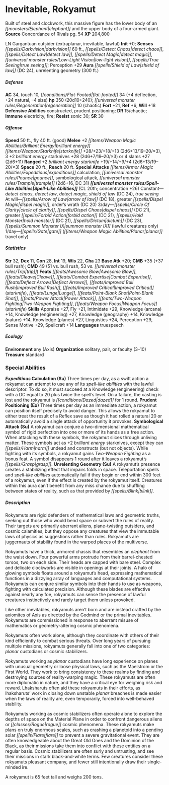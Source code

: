 ﻿---
cssclass: [monsters]
title1: Inevitable, Rokyamut
desc_short: Built of steel and clockwork, this massive figure has the lower body of
  an elephant and the upper body of a four-armed giant.
title2: Rokyamut
CR: 19
sources:
- name: Concordance of Rivals
  page: 54
  link: https://paizo.com/products/btq01x4d?Pathfinder-Campaign-Setting-Concordance-of-Rivals
XP: 204800
alignment: LN
size: Gargantuan
type: outsider
subtypes:
- extraplanar
- inevitable
- lawful
initiative:
  bonus: 0
senses:
  darkvision: 60
  detect chaos: true
  detect law: true
  detect magic: true
  low-light vision: true
  true seeing: true
auras:
- name: shield of law
  DC: 24
- name: unrelenting geometry
  radius: 300
AC:
  AC: 34
  touch: 10
  flat_footed: 34
  components:
    deflection: 4
    natural: 24
    size: -4
HP:
  HP: 350
  long: 20d10+240
  regeneration: 10
  regeneration_weakness: chaotic
saves:
  fort: 21
  ref: 6
  will: 18
defensive_abilities:
- constructed
- prudent positioning
DR:
- amount: 15
  weakness: chaotic
immunities:
- electricity
- fire
resistances:
  sonic: 30
SR: 30
speeds:
  base: 50
  fly: 40
  fly_maneuverability: good
attacks:
  melee:
  - - text: +2 brilliant energy starknife +28/+23/+18/+13 (2d6+13/19-20/×3)
      entries:
      - - damage: 2d6+13
          crit_range: 19-20
          crit_multiplier: 3
      attack: +2 brilliant energy starknife
      bonus:
      - 28
      - 23
      - 18
      - 13
    - text: 3 +2 brilliant energy starknives +28 (2d6+7/19-20/×3)
      entries:
      - - damage: 2d6+7
          crit_range: 19-20
          crit_multiplier: 3
      count: 3
      attack: +2 brilliant energy starknives
      bonus:
      - 28
  - - text: 4 slams +27 (2d6+11)
      entries:
      - - damage: 2d6+11
      count: 4
      attack: slams
      bonus:
      - 27
  ranged:
  - - text: +2 brilliant energy starknife +19/+14/+9/+4 (2d6+13/19-20/×3)
      entries:
      - - damage: 2d6+13
          crit_range: 19-20
          crit_multiplier: 3
      attack: +2 brilliant energy starknife
      bonus:
      - 19
      - 14
      - 9
      - 4
  special:
  - expeditious calculation
  - pounce
  - symbological attack
  - trample (2d6+16, DC 31)
space: 20
reach: 20
spell_like_abilities:
  entries:
  - name: detect chaos
    source: default
    freq: Constant
  - name: detect law
    source: default
    freq: Constant
  - name: detect magic
    source: default
    freq: Constant
  - name: shield of law
    source: default
    freq: Constant
    DC: 24
  - name: true seeing
    source: default
    freq: Constant
  - name: arrow of law
    source: default
    freq: At will
    DC: 18
  - name: greater dispel magic
    source: default
    freq: At will
  - name: order's wrath
    source: default
    freq: At will
    DC: 20
  - name: circle of clarity
    source: default
    freq: 3/day
  - name: dispel chaos
    source: default
    freq: 3/day
    DC: 21
  - name: greater forbid action
    source: default
    freq: 3/day
    DC: 21
  - name: hold monster
    source: default
    freq: 3/day
    DC: 21
  - name: dictum
    source: default
    freq: 3/day
    DC: 23
  - name: summon monster IX
    source: default
    freq: 3/day
    other: lawful creatures only
  - name: gate
    source: default
    freq: 1/day
    other: planar travel only
  sources:
  - name: default
    CL: 20
    concentration: 26
ability_scores:
  STR: 32
  DEX: 11
  CON: 28
  INT: 19
  WIS: 22
  CHA: 23
BAB: 20
CMB: 35
CMB_other: +37 bull rush
CMD: 49
CMD_other: 51 vs. bull rush, 53 vs. trip
feats:
- name: Awesome Blow
- name: Cleave
- name: Combat Expertise
- name: Deflect Arrows
- name: Improved Bull Rush
- name: Improved Critical (starknife)
- name: Lunge
- name: Point-Blank Shot
- name: Power Attack
- name: Two-Weapon Fighting
- name: Weapon Focus (starknife)
skills:
  Appraise: 27
  Fly: 21
  Intimidate: 29
  Knowledge (arcana): 14
  Knowledge (engineering): 27
  Knowledge (geography): 14
  Knowledge (nature): 14
  Knowledge (planes): 27
  Linguistics: 24
  Perception: 29
  Sense Motive: 29
  Spellcraft: 14
languages:
- truespeech
ecology:
  environment: any (Axis)
  organization: solitary, pair, or faculty (3-10)
  treasure_type: standard
special_abilities:
  Expeditious Calculation (Su): Three times per day, as a swift action a rokyamut
    can attempt to use any of its spell-like abilities with the lawful descriptor.
    To do so, it must succeed at a Knowledge (engineering) check with a DC equal to
    20 plus twice the spell's level. On a failure, the casting is lost and the rokyamut
    is dazed for 1 round.
  Prudent Positioning (Ex): Three times per day as an immediate action, a rokyamut
    can position itself precisely to avoid danger. This allows the rokyamut to either
    treat the result of a Reflex save as though it had rolled a natural 20 or automatically
    avoid a single attack of opportunity it provokes.
  Symbological Attack (Su): A rokyamut can conjure a two-dimensional mathematical
    symbol of rigid perfection into one or more of its hands as a free action. When
    attacking with these symbols, the rokyamut slices through unliving matter. These
    symbols act as +2 brilliant energy starknives, except they can harm undead and
    constructs (but not objects). While fighting with its symbols, a rokyamut gains
    Two-Weapon Fighting as a bonus feat. A symbol disappears 1 round after it leaves
    a rokyamut's grasp.
  Unrelenting Geometry (Su): A rokyamut's presence creates a stabilizing effect that
    impairs folds in space. Teleportation spells and spell-like abilities automatically
    fail if they begin or end within 300 feet of a rokyamut, even if the effect is
    created by the rokyamut itself. Creatures within this aura can't benefit from
    any miss chance due to shuffling between states of reality, such as that provided
    by blink.
desc_long: |-
  Rokyamuts are rigid defenders of mathematical laws and geometric truths, seeking out those who would bend space or subvert the rules of reality. Their targets are primarily aberrant aliens, plane-twisting outsiders, and cosmic calamities, but they oppose any creatures that view the immutable laws of physics as suggestions rather than rules. Rokyamuts are juggernauts of stability found in the warped places of the multiverse.

   Rokyamuts have a thick, armored chassis that resembles an elephant from the waist down. Four powerful arms protrude from their barrel-chested torsos, two on each side. Their heads are capped with bare steel. Complex and delicate clockworks are visible in openings at their joints. A halo of glowing symbols floats around a rokyamut's head, expressing mathematical functions in a dizzying array of languages and computational systems. Rokyamuts can conjure similar symbols into their hands to use as weapons, fighting with calculated precision. Although these blades are effective against nearly any foe, rokyamuts can sense the presence of lawful creatures instinctively and rarely target them unless provoked.

   Like other inevitables, rokyamuts aren't born and are instead crafted by the axiomites of Axis as directed by the Godmind or the primal inevitables. Rokyamuts are commissioned in response to aberrant misuse of mathematics or geometry-altering cosmic phenomena.

   Rokyamuts often work alone, although they coordinate with others of their kind efficiently to combat serious threats. Over long years of pursuing multiple missions, rokyamuts generally fall into one of two categories: planar custodians or cosmic stabilizers.

   Rokyamuts working as planar custodians have long experience on planes with unusual geometry or loose physical laws, such as the Maelstrom or the First World. They work to bring consistency to these realms by finding and destroying sources of reality-warping magic. These rokyamuts are often more diplomatic in nature, and they have a critical eye for weighing risk and reward. Lhaksharuts often aid these rokyamuts in their efforts, as lhaksharuts' work in closing down unstable planar breaches is made easier when the laws of reality are, even temporarily, forced into well-behaved stability.

   Rokyamuts working as cosmic stabilizers often operate alone to explore the depths of space on the Material Plane in order to confront dangerous aliens or rogue cosmic phenomena. These rokyamuts make plans on truly enormous scales, such as crashing a planetoid into a pending solar flare to prevent a severe gravitational event. They are often knowledgeable about the Great Old Ones and the Dominion of the Black, as their missions take them into conflict with these entities on a regular basis. Cosmic stabilizers are often surly and untrusting, and see their missions in stark black-and-white terms. Few creatures consider these rokyamuts pleasant company, and fewer still intentionally draw their single-minded ire.

   A rokyamut is 65 feet tall and weighs 200 tons.

---

# Inevitable, Rokyamut
Built of steel and clockwork, this massive figure has the lower body of an _[[monsters/Elephant|elephant]]_ and the upper body of a four-armed giant.
**Source** Concordance of Rivals pg. 54
**XP** 204,800

LN Gargantuan outsider (extraplanar, inevitable, lawful)
**Init** +0; **Senses** _[[spells/Darkvision|darkvision]]_ 60 ft., _[[spells/Detect Chaos|detect chaos]]_, _[[spells/Detect Law|detect law]]_, _[[spells/Detect Magic|detect magic]]_, _[[universal monster rules/Low-Light Vision|low-light vision]]_, _[[spells/True Seeing|true seeing]]_; Perception +29
**Aura** _[[spells/Shield of Law|shield of law]]_ (DC 24), unrelenting geometry (300 ft.)

##### Defense

**AC** 34, touch 10, _[[conditions/Flat-Footed|flat-footed]]_ 34 (+4 deflection, +24 natural, –4 size)
**hp** 350 (20d10+240); _[[universal monster rules/Regeneration|regeneration]]_ 10 (chaotic)
**Fort** +21, **Ref** +6, **Will** +18
**Defensive Abilities** constructed, prudent positioning; **DR** 15/chaotic; **Immune** electricity, fire; **Resist** sonic 30; **SR** 30

##### Offense
**Speed** 50 ft., fly 40 ft. (good)
**Melee** +2 _[[items/Weapon Magic Abilities/Brilliant Energy|brilliant energy]]_ _[[items/Weapon/Starknife|starknife]]_ +28/+23/+18/+13 (2d6+13/19–20/×3), 3 +2 _brilliant energy_ starknives +28 (2d6+7/19–20/×3) or 4 slams +27 (2d6+11)
**Ranged** +2 _brilliant energy_ _starknife_ +19/+14/+9/+4 (2d6+13/19–20/×3)
**Space** 20 ft., **Reach** 20 ft.
**Special Attacks** _[[items/Armor Magic Abilities/Expeditious|expeditious]]_ calculation, _[[universal monster rules/Pounce|pounce]]_, symbological attack, _[[universal monster rules/Trample|trample]]_ (2d6+16, DC 31)
**_[[universal monster rules/Spell-Like Abilities|Spell-Like Abilities]]_** (CL 20th; concentration +26)
Constant—_detect chaos_, _detect law_, _detect magic_, _shield of law_ (DC 24), _true seeing_
 At will—_[[spells/Arrow of Law|arrow of law]]_ (DC 18), greater _[[spells/Dispel Magic|dispel magic]]_, order’s wrath (DC 20)
 3/day—_[[spells/Circle Of Clarity|circle of clarity]]_, _[[spells/Dispel Chaos|dispel chaos]]_ (DC 21), greater _[[spells/Forbid Action|forbid action]]_ (DC 21), _[[spells/Hold Monster|hold monster]]_ (DC 21), _[[spells/Dictum|dictum]]_ (DC 23), _[[spells/Summon Monster IX|summon monster IX]]_ (lawful creatures only)
 1/day—_[[spells/Gate|gate]]_ (_[[items/Weapon Magic Abilities/Planar|planar]]_ travel only)

##### Statistics
**Str** 32, **Dex** 11, **Con** 28, **Int** 19, **Wis** 22, **Cha** 23
**Base Atk** +20; **CMB** +35 (+37 bull rush); **CMD** 49 (51 vs. bull rush, 53 vs. _[[universal monster rules/Trip|trip]]_)
**Feats** _[[feats/Awesome Blow|Awesome Blow]]_, _[[feats/Cleave|Cleave]]_, _[[feats/Combat Expertise|Combat Expertise]]_, _[[feats/Deflect Arrows|Deflect Arrows]]_, _[[feats/Improved Bull Rush|Improved Bull Rush]]_, _[[feats/Improved Critical|Improved Critical]]_ (_starknife_), _[[feats/Lunge|Lunge]]_, _[[feats/Point-Blank Shot|Point-Blank Shot]]_, _[[feats/Power Attack|Power Attack]]_, _[[feats/Two-Weapon Fighting|Two-Weapon Fighting]]_, _[[feats/Weapon Focus|Weapon Focus]]_ (_starknife_)
**Skills** Appraise +27, Fly +21, Intimidate +29, Knowledge (arcana) +14, Knowledge (engineering) +27, Knowledge (geography) +14, Knowledge (nature) +14, Knowledge (planes) +27, Linguistics +24, Perception +29, Sense Motive +29, Spellcraft +14
**Languages** truespeech

##### Ecology

**Environment** any (Axis)
**Organization** solitary, pair, or faculty (3–10)
**Treasure** standard

### Special Abilities

**_Expeditious_ Calculation (Su)** Three times per day, as a swift action a rokyamut can attempt to use any of its _spell-like abilities_ with the lawful descriptor. To do so, it must succeed at a Knowledge (engineering) check with a DC equal to 20 plus twice the spell’s level. On a failure, the casting is lost and the rokyamut is _[[conditions/Dazed|dazed]]_ for 1 round.
 **Prudent Positioning (Ex)** Three times per day as an immediate action, a rokyamut can position itself precisely to avoid danger. This allows the rokyamut to either treat the result of a Reflex save as though it had rolled a natural 20 or automatically avoid a single attack of opportunity it provokes.
 **Symbological Attack (Su)** A rokyamut can conjure a two-dimensional mathematical symbol of rigid perfection into one or more of its hands as a free action. When attacking with these symbols, the rokyamut slices through unliving matter. These symbols act as +2 _brilliant energy_ starknives, except they can _[[spells/Harm|harm]]_ undead and constructs (but not objects). While fighting with its symbols, a rokyamut gains _Two-Weapon Fighting_ as a bonus feat. A symbol disappears 1 round after it leaves a rokyamut’s _[[spells/Grasp|grasp]]_.
 **Unrelenting Geometry (Su)** A rokyamut’s presence creates a stabilizing effect that impairs folds in space. Teleportation spells and _spell-like abilities_ automatically fail if they begin or end within 300 feet of a rokyamut, even if the effect is created by the rokyamut itself. Creatures within this aura can’t benefit from any miss chance due to shuffling between states of reality, such as that provided by _[[spells/Blink|blink]]_.

##### Description

Rokyamuts are rigid defenders of mathematical laws and geometric truths, seeking out those who would bend space or subvert the rules of reality. Their targets are primarily aberrant aliens, plane-twisting outsiders, and cosmic calamities, but they oppose any creatures that view the immutable laws of physics as suggestions rather than rules. Rokyamuts are juggernauts of stability found in the warped places of the multiverse.

Rokyamuts have a thick, armored chassis that resembles an _elephant_ from the waist down. Four powerful arms protrude from their barrel-chested torsos, two on each side. Their heads are capped with bare steel. Complex and delicate clockworks are visible in openings at their joints. A halo of glowing symbols floats around a rokyamut’s head, expressing mathematical functions in a dizzying array of languages and computational systems. Rokyamuts can conjure similar symbols into their hands to use as weapons, fighting with calculated precision. Although these blades are effective against nearly any foe, rokyamuts can sense the presence of lawful creatures instinctively and rarely target them unless provoked.

Like other inevitables, rokyamuts aren’t born and are instead crafted by the axiomites of Axis as directed by the Godmind or the primal inevitables. Rokyamuts are commissioned in response to aberrant misuse of mathematics or geometry-altering cosmic phenomena.

Rokyamuts often work alone, although they coordinate with others of their kind efficiently to combat serious threats. Over long years of pursuing multiple missions, rokyamuts generally fall into one of two categories: _planar_ custodians or cosmic stabilizers.

Rokyamuts working as _planar_ custodians have long experience on planes with unusual geometry or loose physical laws, such as the Maelstrom or the First World. They work to bring consistency to these realms by finding and destroying sources of reality-warping magic. These rokyamuts are often more diplomatic in nature, and they have a critical eye for weighing risk and reward. Lhaksharuts often aid these rokyamuts in their efforts, as lhaksharuts’ work in closing down unstable _planar_ breaches is made easier when the laws of reality are, even temporarily, forced into well-behaved stability.

Rokyamuts working as cosmic stabilizers often operate alone to explore the depths of space on the Material Plane in order to confront dangerous aliens or _[[classes/Rogue|rogue]]_ cosmic phenomena. These rokyamuts make plans on truly enormous scales, such as crashing a planetoid into a pending solar _[[spells/Flare|flare]]_ to prevent a severe gravitational event. They are often knowledgeable about the Great Old Ones and the Dominion of the Black, as their missions take them into conflict with these entities on a regular basis. Cosmic stabilizers are often surly and untrusting, and see their missions in stark black-and-white terms. Few creatures consider these rokyamuts pleasant company, and fewer still intentionally draw their single-minded ire.

A rokyamut is 65 feet tall and weighs 200 tons.